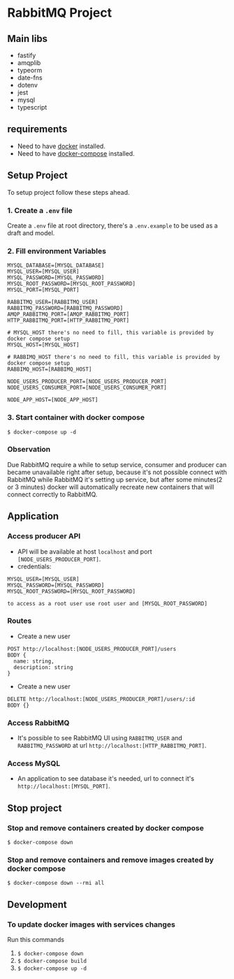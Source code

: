 # RabbitMQ Project

## Main libs

- fastify
- amqplib
- typeorm
- date-fns
- dotenv
- jest
- mysql
- typescript

## requirements

- Need to have [docker](https://www.docker.com/get-started/) installed.
- Need to have [docker-compose](https://docs.docker.com/compose/install/) installed.

## Setup Project

To setup project follow these steps ahead.

### 1. Create a `.env` file

Create a `.env` file at root directory, there's a `.env.example` to be used as a draft and model.

### 2. Fill environment Variables

```
MYSQL_DATABASE=[MYSQL_DATABASE]
MYSQL_USER=[MYSQL_USER]
MYSQL_PASSWORD=[MYSQL_PASSWORD]
MYSQL_ROOT_PASSWORD=[MYSQL_ROOT_PASSWORD]
MYSQL_PORT=[MYSQL_PORT]

RABBITMQ_USER=[RABBITMQ_USER]
RABBITMQ_PASSWORD=[RABBITMQ_PASSWORD]
AMQP_RABBITMQ_PORT=[AMQP_RABBITMQ_PORT]
HTTP_RABBITMQ_PORT=[HTTP_RABBITMQ_PORT]

# MYSQL_HOST there's no need to fill, this variable is provided by docker compose setup
MYSQL_HOST=[MYSQL_HOST]

# RABBIMQ_HOST there's no need to fill, this variable is provided by docker compose setup
RABBIMQ_HOST=[RABBIMQ_HOST]

NODE_USERS_PRODUCER_PORT=[NODE_USERS_PRODUCER_PORT]
NODE_USERS_CONSUMER_PORT=[NODE_USERS_CONSUMER_PORT]

NODE_APP_HOST=[NODE_APP_HOST]
```

### 3. Start container with docker compose

`$ docker-compose up -d`

### Observation

Due RabbitMQ require a while to setup service, consumer and producer can became unavailable right after setup, because it's not possible connect with RabbitMQ while RabbitMQ it's setting up service, but after some minutes(2 or 3 minutes) docker will automatically recreate new containers that will connect correctly to RabbitMQ.

## Application

### Access producer API

- API will be available at host `localhost` and port `[NODE_USERS_PRODUCER_PORT]`.
- credentials:

```
MYSQL_USER=[MYSQL_USER]
MYSQL_PASSWORD=[MYSQL_PASSWORD]
MYSQL_ROOT_PASSWORD=[MYSQL_ROOT_PASSWORD]
```

`to access as a root user use root user and [MYSQL_ROOT_PASSWORD]`

### Routes

- Create a new user

```
POST http://localhost:[NODE_USERS_PRODUCER_PORT]/users
BODY {
  name: string,
  description: string
}
```

- Create a new user

```
DELETE http://localhost:[NODE_USERS_PRODUCER_PORT]/users/:id
BODY {}
```

### Access RabbitMQ

- It's possible to see RabbitMQ UI using `RABBITMQ_USER` and `RABBITMQ_PASSWORD` at url `http://localhost:[HTTP_RABBITMQ_PORT]`.

### Access MySQL

- An application to see database it's needed, url to connect it's `http://localhost:[MYSQL_PORT]`.

## Stop project

### Stop and remove containers created by docker compose

`$ docker-compose down`

### Stop and remove containers and remove images created by docker compose

`$ docker-compose down --rmi all`

## Development

### To update docker images with services changes

Run this commands
  
1. `$ docker-compose down`
2. `$ docker-compose build`
3. `$ docker-compose up -d`
